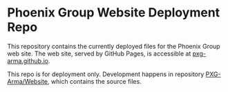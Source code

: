 # Phoenix Group Website Deployment Repo

This repository contains the currently deployed files for the Phoenix Group web site.
The web site, served by GitHub Pages, is accessible at [pxg-arma.github.io](https://pxg-arma.github.io/).

This repo is for deployment only. Development happens in repository [PXG-Arma/Website](https://github.com/PXG-Arma/Website), which contains the source files.
